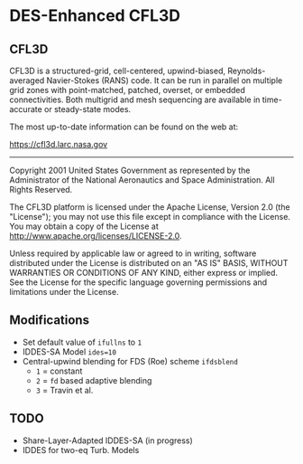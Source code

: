 # DES-Enhanced CFL3D

## CFL3D

CFL3D 
is a structured-grid, cell-centered, upwind-biased, Reynolds-averaged Navier-Stokes (RANS) code. It can be run
in parallel on multiple grid zones with point-matched, patched, overset, or embedded connectivities. Both
multigrid and mesh sequencing are available in time-accurate or steady-state modes.

The most up-to-date information can be found on the web at:

https://cfl3d.larc.nasa.gov

-------------

Copyright 2001 United States Government as represented by the Administrator
of the National Aeronautics and Space Administration. All Rights Reserved.

The CFL3D platform is licensed under the Apache License, Version 2.0 
(the "License"); you may not use this file except in compliance with the 
License. You may obtain a copy of the License at 
http://www.apache.org/licenses/LICENSE-2.0. 

Unless required by applicable law or agreed to in writing, software 
distributed under the License is distributed on an "AS IS" BASIS, WITHOUT 
WARRANTIES OR CONDITIONS OF ANY KIND, either express or implied. See the 
License for the specific language governing permissions and limitations 
under the License.

## Modifications
 - Set default value of `ifullns` to `1`
 - IDDES-SA Model `ides=10`
 - Central-upwind blending for FDS (Roe) scheme `ifdsblend`
   - `1` = constant
   - `2` = `fd` based adaptive blending
   - `3` = Travin et al.

## TODO
 - Share-Layer-Adapted IDDES-SA (in progress)
 - IDDES for two-eq Turb. Models